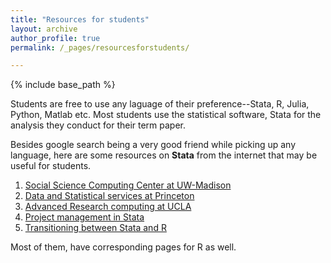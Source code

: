 ```yaml
---
title: "Resources for students"
layout: archive
author_profile: true
permalink: /_pages/resourcesforstudents/

---
```


{% include base_path %}

Students are free to use any laguage of their preference--Stata, R, Julia, Python, Matlab etc.
Most students use the statistical software, Stata for the analysis they conduct for their term paper.

Besides google search being a very good friend while picking up any language, here are some resources on **Stata** from the internet that may be useful for students. 
1. [Social Science Computing Center at UW-Madison](https://www.ssc.wisc.edu/statistics/stata/)
2. [Data and Statistical services at Princeton](https://dss.princeton.edu/training/)
3. [Advanced Research computing at UCLA](https://stats.oarc.ucla.edu/stata/)
4. [Project management in Stata](https://sscc.wisc.edu/sscc/pubs/dws/data_wrangling_stata8.htm)
5. [Transitioning between Stata and R](https://stata2r.github.io)

Most of them, have corresponding pages for R as well. 


